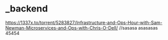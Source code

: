 # _backend
https://1337x.to/torrent/5283827/Infrastructure-and-Ops-Hour-with-Sam-Newman-Microservices-and-Ops-with-Chris-O-Dell/
//sasasa
asasasas
45454
